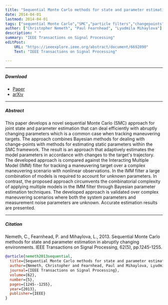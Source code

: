```yaml
---
title: "Sequential Monte Carlo methods for state and parameter estimation in abruptly changing environments"
date: 2014-04-01
lastmod: 2014-04-01
tags: ["sequential Monte Carlo","SMC","particle filters","changepoints"]
author: ["Christopher Nemeth", "Paul Fearnhead", "Lyudmila Mihaylova"]
description: " "
summary: "IEEE Transactions on Signal Processing"
editPost:
    URL: "https://ieeexplore.ieee.org/abstract/document/6692890"
    Text: "IEEE Transactions on Signal Processing"

---
```


---


##### Download

+ [Paper](https://ieeexplore.ieee.org/abstract/document/6692890)
+ [arXiv](https://arxiv.org/abs/1510.02604)


---
##### Abstract

This paper develops a novel sequential Monte Carlo (SMC) approach for joint state and parameter estimation that can deal efficiently with abruptly changing parameters which is a common case when tracking maneuvering targets. The approach combines Bayesian methods for dealing with change-points with methods for estimating static parameters within the SMC framework. The result is an approach that adaptively estimates the model parameters in accordance with changes to the target's trajectory. The developed approach is compared against the Interacting Multiple Model (IMM) filter for tracking a maneuvering target over a complex maneuvering scenario with nonlinear observations. In the IMM filter a large combination of models is required to account for unknown parameters. In contrast, the proposed approach circumvents the combinatorial complexity of applying multiple models in the IMM filter through Bayesian parameter estimation techniques. The developed approach is validated over complex maneuvering scenarios where both the system parameters and measurement noise parameters are unknown. Accurate estimation results are presented.


---
##### Citation

Nemeth, C., Fearnhead, P. and Mihaylova, L., 2013. Sequential Monte Carlo methods for state and parameter estimation in abruptly changing environments. IEEE Transactions on Signal Processing, 62(5), pp.1245-1255.


```BibTeX
@article{nemeth2013sequential,
  title={Sequential Monte Carlo methods for state and parameter estimation in abruptly changing environments},
  author={Nemeth, Christopher and Fearnhead, Paul and Mihaylova, Lyudmila},
  journal={IEEE Transactions on Signal Processing},
  volume={62},
  number={5},
  pages={1245--1255},
  year={2013},
  publisher={IEEE}
}
```